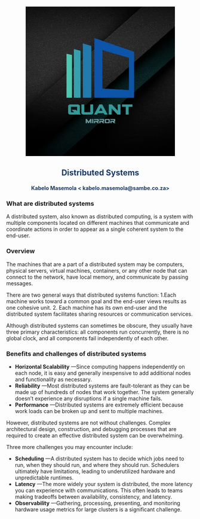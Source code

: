 <p align="center" style="background-color:"><img src="https://raw.githubusercontent.com/quantmirror/notes/master/assets/logo.jpeg?token=GHSAT0AAAAAABSSDUBE4DOCZIWGTDVZ4AZ6YSDD4FQ"  width="400"></p>
<p align="center"><h2 style="color: #193967; text-align: center">
    Distributed Systems
</h2></p>
<p align="center"><h4 style="color: #193967; text-align: center">
    Kabelo Masemola < kabelo.masemola@sambe.co.za>
</h4></p>

### What are distributed systems
A distributed system, also known as distributed computing, is a system with multiple components located on different machines that communicate and coordinate actions in order to appear as a single coherent system to the end-user.

### Overview
The machines that are a part of a distributed system may be computers, physical servers, virtual machines, containers, or any other node that can connect to the network, have local memory, and communicate by passing messages.

There are two general ways that distributed systems function:
1.Each machine works toward a common goal and the end-user views results as one cohesive unit.
2. Each machine has its own end-user and the distributed system facilitates sharing resources or communication services.

Although distributed systems can sometimes be obscure, they usually have three primary characteristics: all components run concurrently, there is no global clock, and all components fail independently of each other.

### Benefits and challenges of distributed systems
- **Horizontal Scalability** —Since computing happens independently on each node, it is easy and generally inexpensive to add additional nodes and functionality as necessary.
- **Reliability** —Most distributed systems are fault-tolerant as they can be made up of hundreds of nodes that work together. The system generally doesn’t experience any disruptions if a single machine fails.
- **Performance** —Distributed systems are extremely efficient because work loads can be broken up and sent to multiple machines.


However, distributed systems are not without challenges. Complex architectural design, construction, and debugging processes that are required to create an effective distributed system can be overwhelming.

Three more challenges you may encounter include:

- **Scheduling** —A distributed system has to decide which jobs need to run, when they should run, and where they should run. Schedulers ultimately have limitations, leading to underutilized hardware and unpredictable runtimes.
- **Latency** —The more widely your system is distributed, the more latency you can experience with communications. This often leads to teams making tradeoffs between availability, consistency, and latency.
- **Observability** —Gathering, processing, presenting, and monitoring hardware usage metrics for large clusters is a significant challenge.
